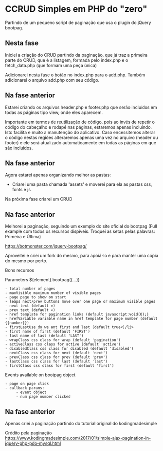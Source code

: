 # CCRUD Simples em PHP do "zero"

Partindo de um pequeno script de paginação que usa o plugin do jQuery bootpag.

## Nesta fase

Iniciei a criação do CRUD partindo da paginação, que já traz a primeira parte do CRUD, que é a listagem, formada pelo index.php e o fetch_data.php (que formam uma peça única)

Adicionarei nesta fase o botão no index.php para o add.php. Também adicionarei o arquivo add.php com seu código.

## Na fase anterior

Estarei criando os arquivos header.php e footer.php que serão incluídos em todas as páginas tipo view, onde eles aparecem.

Importante em termos de reutilização de código, pois ao invés de repetir o código do cabeçalho e rodapé nas páginas, estaremos apenas incluindo. Isto facilita e muito a manutenção do aplicativo. Caso encessitemos alterar o código nestas regiões alteraremos apenas uma vez no arquivo (header ou footer) e ele será atualizado automaticamente em todas as páginas em que são incluídos.

## Na fase anterior

Agora estarei apenas organizando melhor as pastas:

- Criarei uma pasta chamada 'assets' e moverei para ela as pastas css, fonts e js

Na próxima fase criarei um CRUD

## Na fase anterior

Melhorei a paginação, seguindo um exemplo do site oficial do bootpag (Full example com todos os recursos dispíveis. Troquei as setas pelas palavras: Primeira e Última)

https://botmonster.com/jquery-bootpag/

Aproveitei e criei um fork do mesmo, para apoiá-lo e para manter uma cópia do mesmo por perto.

Bons recursos

Parameters $(element).bootpag({...})

    - total number of pages
    - maxVisible maximum number of visible pages
    - page page to show on start
    - leaps next/prev buttons move over one page or maximum visible pages
    - next text (default »)
    - prev text (default «)
    - href template for pagination links (default javascript:void(0);)
    - hrefVariable variable name in href template for page number (default {{number}})
    - firstLastUse do we ant first and last (default true<)/li>
    - first name of first (default 'FIRST')
    - last name of last (default 'LAST')
    - wrapClass css class for wrap (default 'pagination')
    - activeClass css class for active (default 'active')
    - disabledClass css class for disabled (default 'disabled')
    - nextClass css class for next (default 'next')
    - prevClass css class for prev (default 'prev')
    - lastClass css class for last (default 'last')
    - firstClass css class for first (default 'first')

Events available on bootpag object

    - page on page click
    - callback params:
         - event object
         - num page number clicked


## Na fase anterior

Apenas criei a paginação partindo do tutorial original do kodingmadesimple

Crédito pela paginação
https://www.kodingmadesimple.com/2017/01/simple-ajax-pagination-in-jquery-php-pdo-mysql.html

